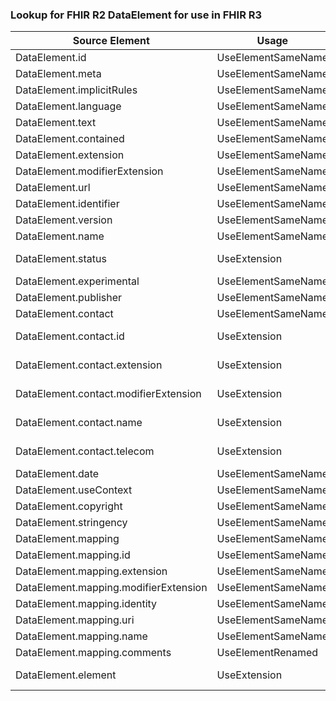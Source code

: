 ### Lookup for FHIR R2 DataElement for use in FHIR R3

| Source Element | Usage | Target |
| -------------- | ----- | ------ |
| DataElement.id | UseElementSameName | DataElement.id |
| DataElement.meta | UseElementSameName | DataElement.meta |
| DataElement.implicitRules | UseElementSameName | DataElement.implicitRules |
| DataElement.language | UseElementSameName | DataElement.language |
| DataElement.text | UseElementSameName | DataElement.text |
| DataElement.contained | UseElementSameName | DataElement.contained |
| DataElement.extension | UseElementSameName | DataElement.extension |
| DataElement.modifierExtension | UseElementSameName | DataElement.modifierExtension |
| DataElement.url | UseElementSameName | DataElement.url |
| DataElement.identifier | UseElementSameName | DataElement.identifier |
| DataElement.version | UseElementSameName | DataElement.version |
| DataElement.name | UseElementSameName | DataElement.name |
| DataElement.status | UseExtension | http://hl7.org/fhir/1.0/StructureDefinition/extension-DataElement.status |
| DataElement.experimental | UseElementSameName | DataElement.experimental |
| DataElement.publisher | UseElementSameName | DataElement.publisher |
| DataElement.contact | UseElementSameName | DataElement.contact |
| DataElement.contact.id | UseExtension | http://hl7.org/fhir/1.0/StructureDefinition/extension-DataElement.contact.id |
| DataElement.contact.extension | UseExtension | http://hl7.org/fhir/1.0/StructureDefinition/extension-DataElement.contact.extension |
| DataElement.contact.modifierExtension | UseExtension | http://hl7.org/fhir/1.0/StructureDefinition/extension-DataElement.contact.modifierExtension |
| DataElement.contact.name | UseExtension | http://hl7.org/fhir/1.0/StructureDefinition/extension-DataElement.contact.name |
| DataElement.contact.telecom | UseExtension | http://hl7.org/fhir/1.0/StructureDefinition/extension-DataElement.contact.telecom |
| DataElement.date | UseElementSameName | DataElement.date |
| DataElement.useContext | UseElementSameName | DataElement.useContext |
| DataElement.copyright | UseElementSameName | DataElement.copyright |
| DataElement.stringency | UseElementSameName | DataElement.stringency |
| DataElement.mapping | UseElementSameName | DataElement.mapping |
| DataElement.mapping.id | UseElementSameName | DataElement.mapping.id |
| DataElement.mapping.extension | UseElementSameName | DataElement.mapping.extension |
| DataElement.mapping.modifierExtension | UseElementSameName | DataElement.mapping.modifierExtension |
| DataElement.mapping.identity | UseElementSameName | DataElement.mapping.identity |
| DataElement.mapping.uri | UseElementSameName | DataElement.mapping.uri |
| DataElement.mapping.name | UseElementSameName | DataElement.mapping.name |
| DataElement.mapping.comments | UseElementRenamed | DataElement.mapping.comment |
| DataElement.element | UseExtension | http://hl7.org/fhir/1.0/StructureDefinition/extension-DataElement.element |
